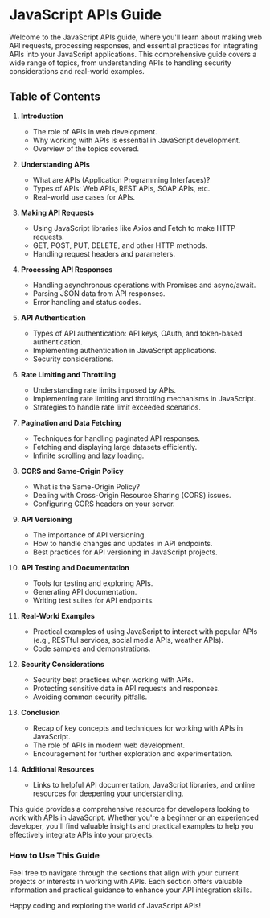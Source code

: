 # JavaScript APIs Guide

Welcome to the JavaScript APIs guide, where you'll learn about making web API requests, processing responses, and essential practices for integrating APIs into your JavaScript applications. This comprehensive guide covers a wide range of topics, from understanding APIs to handling security considerations and real-world examples.

## Table of Contents
1. **Introduction**
   - The role of APIs in web development.
   - Why working with APIs is essential in JavaScript development.
   - Overview of the topics covered.

2. **Understanding APIs**
   - What are APIs (Application Programming Interfaces)?
   - Types of APIs: Web APIs, REST APIs, SOAP APIs, etc.
   - Real-world use cases for APIs.

3. **Making API Requests**
   - Using JavaScript libraries like Axios and Fetch to make HTTP requests.
   - GET, POST, PUT, DELETE, and other HTTP methods.
   - Handling request headers and parameters.

4. **Processing API Responses**
   - Handling asynchronous operations with Promises and async/await.
   - Parsing JSON data from API responses.
   - Error handling and status codes.

5. **API Authentication**
   - Types of API authentication: API keys, OAuth, and token-based authentication.
   - Implementing authentication in JavaScript applications.
   - Security considerations.

6. **Rate Limiting and Throttling**
   - Understanding rate limits imposed by APIs.
   - Implementing rate limiting and throttling mechanisms in JavaScript.
   - Strategies to handle rate limit exceeded scenarios.

7. **Pagination and Data Fetching**
   - Techniques for handling paginated API responses.
   - Fetching and displaying large datasets efficiently.
   - Infinite scrolling and lazy loading.

8. **CORS and Same-Origin Policy**
   - What is the Same-Origin Policy?
   - Dealing with Cross-Origin Resource Sharing (CORS) issues.
   - Configuring CORS headers on your server.

9. **API Versioning**
   - The importance of API versioning.
   - How to handle changes and updates in API endpoints.
   - Best practices for API versioning in JavaScript projects.

10. **API Testing and Documentation**
    - Tools for testing and exploring APIs.
    - Generating API documentation.
    - Writing test suites for API endpoints.

11. **Real-World Examples**
    - Practical examples of using JavaScript to interact with popular APIs (e.g., RESTful services, social media APIs, weather APIs).
    - Code samples and demonstrations.

12. **Security Considerations**
    - Security best practices when working with APIs.
    - Protecting sensitive data in API requests and responses.
    - Avoiding common security pitfalls.

13. **Conclusion**
    - Recap of key concepts and techniques for working with APIs in JavaScript.
    - The role of APIs in modern web development.
    - Encouragement for further exploration and experimentation.

14. **Additional Resources**
    - Links to helpful API documentation, JavaScript libraries, and online resources for deepening your understanding.

This guide provides a comprehensive resource for developers looking to work with APIs in JavaScript. Whether you're a beginner or an experienced developer, you'll find valuable insights and practical examples to help you effectively integrate APIs into your projects.

### How to Use This Guide
Feel free to navigate through the sections that align with your current projects or interests in working with APIs. Each section offers valuable information and practical guidance to enhance your API integration skills.

Happy coding and exploring the world of JavaScript APIs!
